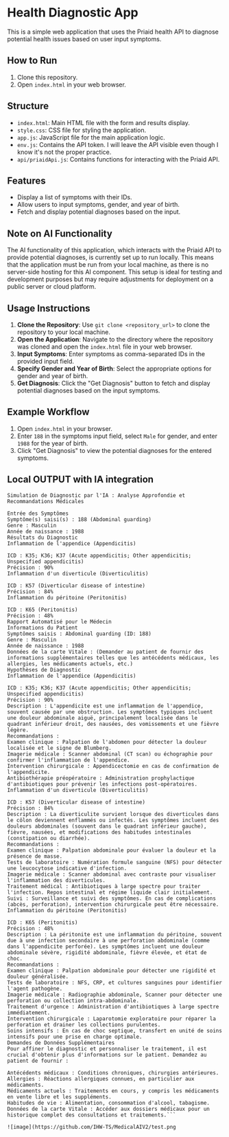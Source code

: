 # Health Diagnostic App

This is a simple web application that uses the Priaid health API to diagnose potential health issues based on user input symptoms.

## How to Run

1. Clone this repository.
2. Open `index.html` in your web browser.

## Structure

- `index.html`: Main HTML file with the form and results display.
- `style.css`: CSS file for styling the application.
- `app.js`: JavaScript file for the main application logic.
- `env.js`: Contains the API token. I will leave the API visible even though I know it's not the proper practice.
- `api/priaidApi.js`: Contains functions for interacting with the Priaid API.

## Features

- Display a list of symptoms with their IDs.
- Allow users to input symptoms, gender, and year of birth.
- Fetch and display potential diagnoses based on the input.

## Note on AI Functionality

The AI functionality of this application, which interacts with the Priaid API to provide potential diagnoses, is currently set up to run locally. This means that the application must be run from your local machine, as there is no server-side hosting for this AI component. This setup is ideal for testing and development purposes but may require adjustments for deployment on a public server or cloud platform.

## Usage Instructions

1. **Clone the Repository**: Use `git clone <repository_url>` to clone the repository to your local machine.
2. **Open the Application**: Navigate to the directory where the repository was cloned and open the `index.html` file in your web browser.
3. **Input Symptoms**: Enter symptoms as comma-separated IDs in the provided input field.
4. **Specify Gender and Year of Birth**: Select the appropriate options for gender and year of birth.
5. **Get Diagnosis**: Click the "Get Diagnosis" button to fetch and display potential diagnoses based on the input symptoms.

## Example Workflow

1. Open `index.html` in your browser.
2. Enter `188` in the symptoms input field, select `Male` for gender, and enter `1988` for the year of birth.
3. Click "Get Diagnosis" to view the potential diagnoses for the entered symptoms.

## Local OUTPUT with IA integration 

```
Simulation de Diagnostic par l'IA : Analyse Approfondie et Recommandations Médicales

Entrée des Symptômes
Symptôme(s) saisi(s) : 188 (Abdominal guarding)
Genre : Masculin
Année de naissance : 1988
Résultats du Diagnostic
Inflammation de l'appendice (Appendicitis)

ICD : K35; K36; K37 (Acute appendicitis; Other appendicitis; Unspecified appendicitis)
Précision : 90%
Inflammation d'un diverticule (Diverticulitis)

ICD : K57 (Diverticular disease of intestine)
Précision : 84%
Inflammation du péritoine (Peritonitis)

ICD : K65 (Peritonitis)
Précision : 48%
Rapport Automatisé pour le Médecin
Informations du Patient
Symptômes saisis : Abdominal guarding (ID: 188)
Genre : Masculin
Année de naissance : 1988
Données de la carte Vitale : (Demander au patient de fournir des informations supplémentaires telles que les antécédents médicaux, les allergies, les médicaments actuels, etc.)
Hypothèses de Diagnostic
Inflammation de l'appendice (Appendicitis)

ICD : K35; K36; K37 (Acute appendicitis; Other appendicitis; Unspecified appendicitis)
Précision : 90%
Description : L'appendicite est une inflammation de l'appendice, souvent causée par une obstruction. Les symptômes typiques incluent une douleur abdominale aiguë, principalement localisée dans le quadrant inférieur droit, des nausées, des vomissements et une fièvre légère.
Recommandations :
Examen clinique : Palpation de l'abdomen pour détecter la douleur localisée et le signe de Blumberg.
Imagerie médicale : Scanner abdominal (CT scan) ou échographie pour confirmer l'inflammation de l'appendice.
Intervention chirurgicale : Appendicectomie en cas de confirmation de l'appendicite.
Antibiothérapie préopératoire : Administration prophylactique d'antibiotiques pour prévenir les infections post-opératoires.
Inflammation d'un diverticule (Diverticulitis)

ICD : K57 (Diverticular disease of intestine)
Précision : 84%
Description : La diverticulite survient lorsque des diverticules dans le côlon deviennent enflammés ou infectés. Les symptômes incluent des douleurs abdominales (souvent dans le quadrant inférieur gauche), fièvre, nausées, et modifications des habitudes intestinales (constipation ou diarrhée).
Recommandations :
Examen clinique : Palpation abdominale pour évaluer la douleur et la présence de masse.
Tests de laboratoire : Numération formule sanguine (NFS) pour détecter une leucocytose indicative d'infection.
Imagerie médicale : Scanner abdominal avec contraste pour visualiser l'inflammation des diverticules.
Traitement médical : Antibiotiques à large spectre pour traiter l'infection. Repos intestinal et régime liquide clair initialement.
Suivi : Surveillance et suivi des symptômes. En cas de complications (abcès, perforation), intervention chirurgicale peut être nécessaire.
Inflammation du péritoine (Peritonitis)

ICD : K65 (Peritonitis)
Précision : 48%
Description : La péritonite est une inflammation du péritoine, souvent due à une infection secondaire à une perforation abdominale (comme dans l'appendicite perforée). Les symptômes incluent une douleur abdominale sévère, rigidité abdominale, fièvre élevée, et état de choc.
Recommandations :
Examen clinique : Palpation abdominale pour détecter une rigidité et douleur généralisée.
Tests de laboratoire : NFS, CRP, et cultures sanguines pour identifier l'agent pathogène.
Imagerie médicale : Radiographie abdominale, Scanner pour détecter une perforation ou collection intra-abdominale.
Traitement d'urgence : Administration d'antibiotiques à large spectre immédiatement.
Intervention chirurgicale : Laparotomie exploratoire pour réparer la perforation et drainer les collections purulentes.
Soins intensifs : En cas de choc septique, transfert en unité de soins intensifs pour une prise en charge optimale.
Demandes de Données Supplémentaires
Pour affiner le diagnostic et personnaliser le traitement, il est crucial d'obtenir plus d'informations sur le patient. Demandez au patient de fournir :

Antécédents médicaux : Conditions chroniques, chirurgies antérieures.
Allergies : Réactions allergiques connues, en particulier aux médicaments.
Médicaments actuels : Traitements en cours, y compris les médicaments en vente libre et les suppléments.
Habitudes de vie : Alimentation, consommation d'alcool, tabagisme.
Données de la carte Vitale : Accéder aux dossiers médicaux pour un historique complet des consultations et traitements.```

![image](https://github.com/IHW-TS/MedicalAIV2/test.png
